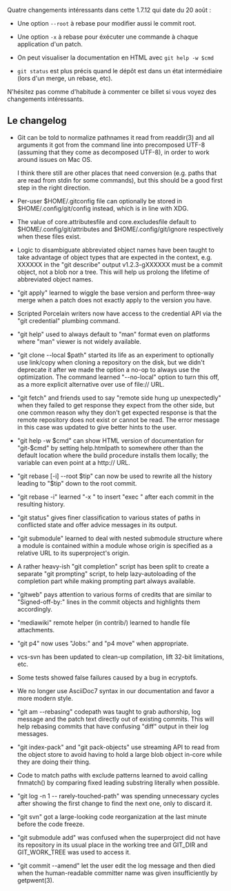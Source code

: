 <!-- 
.. link: 
.. description: 
.. tags: git, release
.. date: 2012/08/24 02:54:00
.. title: Git 1.7.12 publiée
.. slug: git-1.7.12-publiee
-->

Quatre changements intéressants dans cette 1.7.12 qui date du 20 août :

* Une option `--root` à rebase pour modifier aussi le commit root.

* Une option `-x` à rebase pour éxécuter une commande à chaque
  application d'un patch.

* On peut visualiser la documentation en HTML avec `git help -w $cmd`

* `git status` est plus précis quand le dépôt est dans un état
  intermédiaire (lors d'un merge, un rebase, etc).


N'hésitez pas comme d'habitude à commenter ce billet si vous voyez des 
changements intéressants.

Le changelog
------------

 * Git can be told to normalize pathnames it read from readdir(3) and
   all arguments it got from the command line into precomposed UTF-8
   (assuming that they come as decomposed UTF-8), in order to work
   around issues on Mac OS.

   I think there still are other places that need conversion
   (e.g. paths that are read from stdin for some commands), but this
   should be a good first step in the right direction.

 * Per-user $HOME/.gitconfig file can optionally be stored in
   $HOME/.config/git/config instead, which is in line with XDG.

 * The value of core.attributesfile and core.excludesfile default to
   $HOME/.config/git/attributes and $HOME/.config/git/ignore respectively
   when these files exist.

 * Logic to disambiguate abbreviated object names have been taught to
   take advantage of object types that are expected in the context,
   e.g. XXXXXX in the "git describe" output v1.2.3-gXXXXXX must be a
   commit object, not a blob nor a tree.  This will help us prolong
   the lifetime of abbreviated object names.

 * "git apply" learned to wiggle the base version and perform three-way
   merge when a patch does not exactly apply to the version you have.

 * Scripted Porcelain writers now have access to the credential API via
   the "git credential" plumbing command.

 * "git help" used to always default to "man" format even on platforms
   where "man" viewer is not widely available.

 * "git clone --local $path" started its life as an experiment to
   optionally use link/copy when cloning a repository on the disk, but
   we didn't deprecate it after we made the option a no-op to always
   use the optimization.  The command learned "--no-local" option to
   turn this off, as a more explicit alternative over use of file://
   URL.

 * "git fetch" and friends used to say "remote side hung up
   unexpectedly" when they failed to get response they expect from the
   other side, but one common reason why they don't get expected
   response is that the remote repository does not exist or cannot be
   read. The error message in this case was updated to give better
   hints to the user.

 * "git help -w $cmd" can show HTML version of documentation for
   "git-$cmd" by setting help.htmlpath to somewhere other than the
   default location where the build procedure installs them locally;
   the variable can even point at a http:// URL.

 * "git rebase [-i] --root $tip" can now be used to rewrite all the
   history leading to "$tip" down to the root commit.

 * "git rebase -i" learned "-x <cmd>" to insert "exec <cmd>" after
   each commit in the resulting history.

 * "git status" gives finer classification to various states of paths
   in conflicted state and offer advice messages in its output.

 * "git submodule" learned to deal with nested submodule structure
   where a module is contained within a module whose origin is
   specified as a relative URL to its superproject's origin.

 * A rather heavy-ish "git completion" script has been split to create
   a separate "git prompting" script, to help lazy-autoloading of the
   completion part while making prompting part always available.

 * "gitweb" pays attention to various forms of credits that are
   similar to "Signed-off-by:" lines in the commit objects and
   highlights them accordingly.

 * "mediawiki" remote helper (in contrib/) learned to handle file
   attachments.

 * "git p4" now uses "Jobs:" and "p4 move" when appropriate.

 * vcs-svn has been updated to clean-up compilation, lift 32-bit
   limitations, etc.

 * Some tests showed false failures caused by a bug in ecryptofs.

 * We no longer use AsciiDoc7 syntax in our documentation and favor a
   more modern style.

 * "git am --rebasing" codepath was taught to grab authorship, log
   message and the patch text directly out of existing commits.  This
   will help rebasing commits that have confusing "diff" output in
   their log messages.

 * "git index-pack" and "git pack-objects" use streaming API to read
   from the object store to avoid having to hold a large blob object
   in-core while they are doing their thing.

 * Code to match paths with exclude patterns learned to avoid calling
   fnmatch() by comparing fixed leading substring literally when
   possible.

 * "git log -n 1 -- rarely-touched-path" was spending unnecessary
   cycles after showing the first change to find the next one, only to
   discard it.

 * "git svn" got a large-looking code reorganization at the last
   minute before the code freeze.

 * "git submodule add" was confused when the superproject did not have
   its repository in its usual place in the working tree and GIT_DIR
   and GIT_WORK_TREE was used to access it.

 * "git commit --amend" let the user edit the log message and then died
   when the human-readable committer name was given insufficiently by
   getpwent(3).

